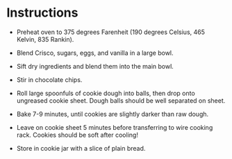 # Instructions

 * Preheat oven to 375 degrees Farenheit (190 degrees Celsius, 465 Kelvin, 835 Rankin).

 * Blend Crisco, sugars, eggs, and vanilla in a large bowl.

 * Sift dry ingredients and blend them into the main bowl.
 
 * Stir in chocolate chips.
 
 * Roll large spoonfuls of cookie dough into balls, then drop onto ungreased
   cookie sheet. Dough balls should be well separated on sheet.
 
 * Bake 7-9 minutes, until cookies are slightly darker than raw dough.
 
 * Leave on cookie sheet 5 minutes before transferring to wire cooking rack.
   Cookies should be soft after cooling!
 
 * Store in cookie jar with a slice of plain bread.

